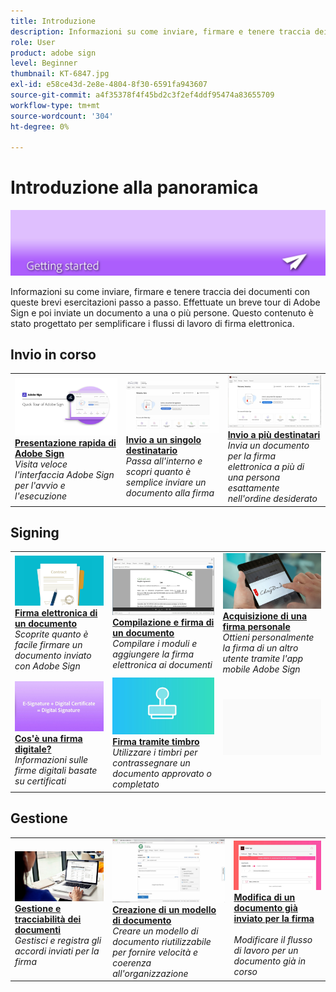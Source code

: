 ```yaml
---
title: Introduzione
description: Informazioni su come inviare, firmare e tenere traccia dei documenti con queste brevi esercitazioni passo passo
role: User
product: adobe sign
level: Beginner
thumbnail: KT-6847.jpg
exl-id: e58ce43d-2e8e-4804-8f30-6591fa943607
source-git-commit: a4f35378f4f45bd2c3f2ef4ddf95474a83655709
workflow-type: tm+mt
source-wordcount: '304'
ht-degree: 0%

---
```


# Introduzione alla panoramica

![Firma immagine introduttiva](../assets/Hero-GettingStarted.png)

Informazioni su come inviare, firmare e tenere traccia dei documenti con queste brevi esercitazioni passo a passo. Effettuate un breve tour di Adobe Sign e poi inviate un documento a una o più persone. Questo contenuto è stato progettato per semplificare i flussi di lavoro di firma elettronica.

## Invio in corso

<table style="table-layout:fixed">
<tr>
 <td>
    <a href="quick-tour.md">
      <img alt="Presentazione rapida di Adobe Sign" src="../assets/Quick-Tour.png" />
    </a>
    <div>
    <a href="quick-tour.md"><strong>Presentazione rapida di Adobe Sign</strong></a>
    </div>
    <em>Visita veloce l'interfaccia Adobe Sign per l'avvio e l'esecuzione</em>
    <br>
  </td>
  <td>
    <a href="send-to-single-recipient.md">
      <img alt="Invio a un singolo destinatario" src="../assets/Send-to-single-recipient.png" />
    </a>
    <div>
    <a href="send-to-single-recipient.md"><strong>Invio a un singolo destinatario</strong></a>
    </div>
    <em>Passa all'interno e scopri quanto è semplice inviare un documento alla firma</em>
    <br>
  </td>
  <td>
    <a href="send-to-multiple-recipients.md">
      <img alt="Invio a più destinatari" src="../assets/Sending-to-multiple-recipients.png" />
    </a>
    <div>
    <a href="send-to-multiple-recipients.md"><strong>Invio a più destinatari</strong></a>
    </div>
    <em>Invia un documento per la firma elettronica a più di una persona esattamente nell'ordine desiderato</em>
    <br>
  </td>
</tr>
</table>

## Signing

<table style="table-layout:fixed">
<tr>
  <td>
    <a href="electronically-sign-a-document.md">
      <img alt="Firma elettronica di un documento" src="../assets/Electronically-sign.png" />
    </a>
    <div>
    <a href="electronically-sign-a-document.md"><strong>Firma elettronica di un documento</strong></a>
    </div>
    <em>Scoprite quanto è facile firmare un documento inviato con Adobe Sign</em>
    <br>
  </td>
  <td>
    <a href="fill-and-sign.md">
      <img alt="Compilazione e firma di un documento" src="../assets/FillandSign.png" />
    </a>
    <div>
    <a href="fill-and-sign.md"><strong>Compilazione e firma di un documento</strong></a>
    </div>
    <em>Compilare i moduli e aggiungere la firma elettronica ai documenti</em>
    <br>
  </td>
  <td>
    <a href="sign-in-person.md">
      <img alt="Acquisizione di una firma personale" src="../assets/In-person.png" />
    </a>
    <div>
    <a href="sign-in-person.md"><strong>Acquisizione di una firma personale</strong></a>
    </div>
    <em>Ottieni personalmente la firma di un altro utente tramite l'app mobile Adobe Sign</em>
    <br>
  </td>
</tr>
<tr>
  <td>
    <a href="sign-with-a-digital-signature.md">
      <img alt="Cos'è una firma digitale?" src="../assets/Whatisdigsig_1280.jpg" />
    </a>
    <div>
    <a href="sign-with-a-digital-signature.md"><strong>Cos'è una firma digitale?</strong></a>
    </div>
    <em>Informazioni sulle firme digitali basate su certificati</em>
    <br>
  </td>
  <td>
    <a href="sign-with-a-stamp.md">
      <img alt="Firma tramite timbro" src="../assets/Stamp.png" />
    </a>
    <div>
    <a href="sign-with-a-stamp.md"><strong>Firma tramite timbro</strong></a>
    </div>
    <em>Utilizzare i timbri per contrassegnare un documento approvato o completato</em>
     <br>
  </td> 
  <td>
    <img alt="Spaziatore" src="../assets/Grayspacer.png" />
    <div>
    <br>
  </td>
</tr>  
</table>

## Gestione

<table style="table-layout:fixed">
<tr>
  <td>
    <a href="manage-and-track.md">
      <img alt="Gestione e tracciabilità dei documenti" src="../assets/Managing.png" />
    </a>
    <div>
    <a href="manage-and-track.md"><strong>Gestione e tracciabilità dei documenti</strong></a>
    </div>
    <em>Gestisci e registra gli accordi inviati per la firma</em>
    <br>
  </td>
  <td>
    <a href="../sign-advanced-users/create-a-template.md">
      <img alt="Creazione di un modello di documento" src="../assets/Template.png" />
    </a>
    <div>
    <a href="../sign-advanced-users/create-a-template.md"><strong>Creazione di un modello di documento</strong></a>
    </div>
    <em>Creare un modello di documento riutilizzabile per fornire velocità e coerenza all'organizzazione</em>
    <br>
  </td>
  <td>
    <a href="modify-in-flight.md">
      <img alt="Modifica di un documento già inviato per la firma" src="../assets/Modifying-sending.png" />
    </a>
    <div>
    <a href="modify-in-flight.md"><strong>Modifica di un documento già inviato per la firma</strong></a>
    </div>
    <br>
    <em>Modificare il flusso di lavoro per un documento già in corso</em>
  </td>
</tr>
</table>
